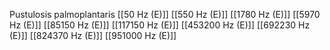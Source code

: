 Pustulosis palmoplantaris
[[50 Hz (E)]]
[[550 Hz (E)]]
[[1780 Hz (E)]]
[[5970 Hz (E)]]
[[85150 Hz (E)]]
[[117150 Hz (E)]]
[[453200 Hz (E)]]
[[692230 Hz (E)]]
[[824370 Hz (E)]]
[[951000 Hz (E)]]